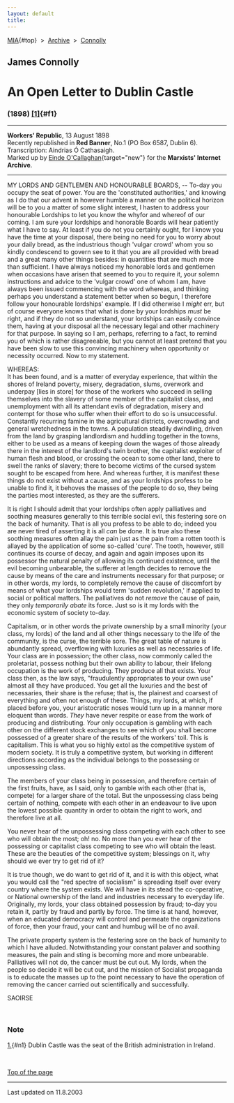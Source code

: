 ```yaml
---
layout: default
title: 
---
```

[MIA](../../../../index.htm){#top}  \> 
[Archive](../../../index.htm)  \>  [Connolly](../../index.htm)

## James Connolly

# An Open Letter to Dublin Castle

### (1898) [\[1\]](#n1){#f1}

------------------------------------------------------------------------

**Workers' Republic**, 13 August 1898\
Recently republished in **Red Banner**, No.1 (PO Box 6587, Dublin 6).\
Transcription: Aindrias Ó Cathasaigh.\
Marked up by [Einde
O'Callaghan](../../../../admin/volunteers/biographies/eocallaghan.htm){target="new"}
for the **Marxists' Internet Archive**.

------------------------------------------------------------------------

MY LORDS AND GENTLEMEN AND HONOURABLE BOARDS, -- To-day you occupy the
seat of power. You are the 'constituted authorities,' and knowing as I
do that our advent in however humble a manner on the political horizon
will be to you a matter of some slight interest, I hasten to address
your honourable Lordships to let you know the whyfor and whereof of our
coming. I am sure your lordships and honorable Boards will hear
patiently what I have to say. At least if you do not you certainly
ought, for I know you have the time at your disposal, there being no
need for you to worry about your daily bread, as the industrious though
'vulgar crowd' whom you so kindly condescend to govern see to it that
you are all provided with bread and a great many other things besides:
in quantities that are much more than sufficient. I have always noticed
my honorable lords and gentlemen when occasions have arisen that seemed
to you to require it, your solemn instructions and advice to the 'vulgar
crowd' one of whom I am, have always been issued commencing with the
word whereas, and thinking perhaps you understand a statement better
when so begun, I therefore follow your honourable lordships' example. If
I did otherwise I *might* err, but of course everyone knows that what is
done by your lordships *must* be right, and if they do not so
understand, your lordships can easily convince them, having at your
disposal all the necessary legal and other machinery for that purpose.
In saying so I am, perhaps, referring to a fact, to remind you of which
is rather disagreeable, but you cannot at least pretend that you have
been slow to use this convincing machinery when opportunity or necessity
occurred. Now to my statement.

WHEREAS:\
It has been found, and is a matter of everyday experience, that within
the shores of Ireland poverty, misery, degradation, slums, overwork and
underpay \[lies in store\] for those of the workers who succeed in
selling themselves into the slavery of some member of the capitalist
class, and unemployment with all its attendant evils of degradation,
misery and contempt for those who suffer when their effort to do so is
unsuccessful. Constantly recurring famine in the agricultural districts,
overcrowding and general wretchedness in the towns. A population
steadily dwindling, driven from the land by grasping landlordism and
huddling together in the towns, either to be used as a means of keeping
down the wages of those already there in the interest of the landlord's
twin brother, the capitalist exploiter of human flesh and blood, or
crossing the ocean to some other land, there to swell the ranks of
slavery; there to become victims of the cursed system sought to be
escaped from here. And whereas further, it is manifest these things do
not exist without a cause, and as your lordships profess to be unable to
find it, it behoves the masses of the people to do so, they being the
parties most interested, as they are the sufferers.

It is right I should admit that your lordships often apply palliatives
and soothing measures generally to this terrible social evil, this
festering sore on the back of humanity. That is all you profess to be
able to do; indeed you are never tired of asserting it is all *can* be
done. It is true also these soothing measures often allay the pain just
as the pain from a rotten tooth is allayed by the application of some
so-called 'cure'. The tooth, however, still continues its course of
decay, and again and again imposes upon its possessor the natural
penalty of allowing its continued existence, until the evil becoming
unbearable, the sufferer at length decides to remove the cause by means
of the care and instruments necessary for that purpose; or in other
words, my lords, to completely remove the cause of discomfort by means
of what your lordships would term 'sudden revolution,' if applied to
social or political matters. The palliatives do not *remove* the cause
of pain, they only *temporarily abate* its force. Just so is it my lords
with the economic system of society to-day.

Capitalism, or in other words the private ownership by a small minority
(your class, my lords) of the land and all other things necessary to the
life of the community, is the curse, the terrible sore. The great table
of nature is abundantly spread, overflowing with luxuries as well as
necessaries of life. Your class are in possession; the other class, now
commonly called the proletariat, possess nothing but their own ability
to labour, their lifelong occupation is the work of producing. They
produce all that exists. Your class then, as the law says, "fraudulently
appropriates to your own use" almost all they have produced. You get all
the luxuries and the best of necessaries, their share is the refuse;
that is, the plainest and coarsest of everything and often not enough of
these. Things, my lords, at which, if placed before you, your
aristocratic noses would turn up in a manner more eloquent than words.
*They* have never respite or ease from the work of producing and
distributing. *Your* only occupation is gambling with each other on the
different stock exchanges to see which of you shall become possessed of
a greater share of the results of the workers' toil. This is capitalism.
This is what you so highly extol as the competitive system of modern
society. It is truly a competitive system, but working in different
directions according as the individual belongs to the possessing or
unpossessing class.

The members of your class being in possession, and therefore certain of
the first fruits, have, as I said, only to gamble with each other (that
is, compete) for a larger share of the total. But the unpossessing class
being certain of nothing, compete with each other in an endeavour to
live upon the lowest possible quantity in order to obtain the right to
work, and therefore live at all.

You never hear of the unpossessing class competing with each other to
see who will obtain the most; oh! no. No more than you ever hear of the
possessing or capitalist class competing to see who will obtain the
least. These are the beauties of the competitive system; blessings on
it, why should we ever try to get rid of it?

It is true though, we do want to get rid of it, and it is with this
object, what you would call the "red spectre of socialism" is spreading
itself over every country where the system exists. We will have in its
stead the co-operative, or National ownership of the land and industries
necessary to everyday life. Originally, my lords, your class obtained
possession by fraud; to-day you retain it, partly by fraud and partly by
force. The time is at hand, however, when an educated democracy will
control and permeate the organizations of force, then your fraud, your
cant and humbug will be of no avail.

The private property system is the festering sore on the back of
humanity to which I have alluded. Notwithstanding your constant palaver
and soothing measures, the pain and sting is becoming more and more
unbearable. Palliatives will not do, the cancer must be cut out. My
lords, when the people so decide it will be cut out, and the mission of
Socialist propaganda is to educate the masses up to the point necessary
to have the operation of removing the cancer carried out scientifically
and successfully.

SAOIRSE

 

### Note

[1.](#f1){#n1} Dublin Castle was the seat of the British administration
in Ireland.

 

[Top of the page](#top)

------------------------------------------------------------------------

Last updated on 11.8.2003
